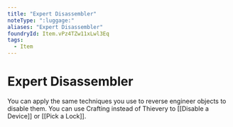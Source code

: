 ```yaml
---
title: "Expert Disassembler"
noteType: ":luggage:"
aliases: "Expert Disassembler"
foundryId: Item.vPz4TZw11xLwl3Eq
tags:
  - Item
---
```


# Expert Disassembler

You can apply the same techniques you use to reverse engineer objects to disable them. You can use Crafting instead of Thievery to [[Disable a Device]] or [[Pick a Lock]].
